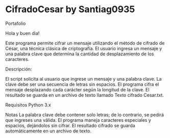 # CifradoCesar by Santiag0935
Portafolio

Hola y buen dia!

Este programa permite cifrar un mensaje utilizando el método de cifrado de César, una técnica clásica de criptografía. El usuario ingresa un mensaje y una palabra clave que determina la cantidad de desplazamiento de los caracteres.

Descripción:

El script solicita al usuario que ingrese un mensaje y una palabra clave. La clave debe ser una secuencia de letras sin espacios. El programa cifra el mensaje desplazando cada carácter según la longitud de la clave. El resultado se guarda en un archivo de texto llamado Texto cifrado Cesar.txt.

Requisitos
Python 3.x

Notas
La palabra clave debe contener solo letras; de lo contrario, se pedirá que ingreses una válida.
El programa maneja caracteres especiales y espacios, dejándolos sin cifrar.
El resultado cifrado se guarda automáticamente en un archivo de texto.

